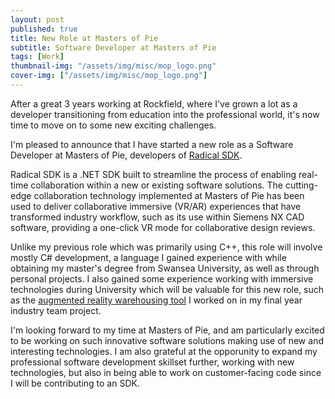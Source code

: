 ```yaml
---
layout: post
published: true
title: New Role at Masters of Pie
subtitle: Software Developer at Masters of Pie
tags: [Work]
thumbnail-img: "/assets/img/misc/mop_logo.png"
cover-img: ["/assets/img/misc/mop_logo.png"]
---
```

After a great 3 years working at Rockfield, where I've grown a lot as a developer transitioning from education into the professional world, it's now time to move on to some new exciting challenges.

I'm pleased to announce that I have started a new role as a Software Developer at Masters of Pie, developers of [Radical SDK](https://www.mastersofpie.com/products/radical-for-enterprise/).

Radical SDK is a .NET SDK built to streamline the process of enabling real-time collaboration within a new or existing software solutions. The cutting-edge collaboration technology implemented at Masters of Pie has been used to deliver collaborative immersive (VR/AR) experiences that have transformed industry workflow, such as its use within Siemens NX CAD software, providing a one-click VR mode for collaborative design reviews.

Unlike my previous role which was primarily using C++, this role will involve mostly C# development, a language I gained experience with while obtaining my master's degree from Swansea University, as well as through personal projects. I also gained some experience working with immersive technologies during University which will be valuable for this new role, such as the [augmented reality warehousing tool](https://thomasfisherse.github.io/2021-01-20-AR-Warehousing-Tool/) I worked on in my final year industry team project.

I'm looking forward to my time at Masters of Pie, and am particularly excited to be working on such innovative software solutions making use of new and interesting technologies. I am also grateful at the opporunity to expand my professional software development skillset further, working with new technologies, but also in being able to work on customer-facing code since I will be contributing to an SDK. 